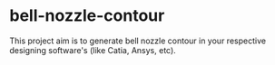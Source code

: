 # bell-nozzle-contour
This project aim is to generate bell nozzle contour in your respective designing software's (like Catia, Ansys, etc).
